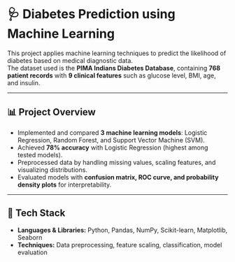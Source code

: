 # 🩺 Diabetes Prediction using Machine Learning

This project applies machine learning techniques to predict the likelihood of diabetes based on medical diagnostic data.  
The dataset used is the **PIMA Indians Diabetes Database**, containing **768 patient records** with **9 clinical features** such as glucose level, BMI, age, and insulin.  

---

## 📊 Project Overview
- Implemented and compared **3 machine learning models**: Logistic Regression, Random Forest, and Support Vector Machine (SVM).  
- Achieved **78% accuracy** with Logistic Regression (highest among tested models).  
- Preprocessed data by handling missing values, scaling features, and visualizing distributions.  
- Evaluated models with **confusion matrix, ROC curve, and probability density plots** for interpretability.  

---

## 🔧 Tech Stack
- **Languages & Libraries:** Python, Pandas, NumPy, Scikit-learn, Matplotlib, Seaborn  
- **Techniques:** Data preprocessing, feature scaling, classification, model evaluation  


